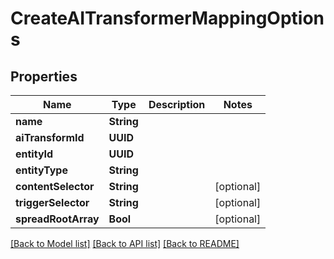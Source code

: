 # CreateAITransformerMappingOptions

## Properties
Name | Type | Description | Notes
------------ | ------------- | ------------- | -------------
**name** | **String** |  | 
**aiTransformId** | **UUID** |  | 
**entityId** | **UUID** |  | 
**entityType** | **String** |  | 
**contentSelector** | **String** |  | [optional] 
**triggerSelector** | **String** |  | [optional] 
**spreadRootArray** | **Bool** |  | [optional] 

[[Back to Model list]](../README#documentation-for-models) [[Back to API list]](../README#documentation-for-api-endpoints) [[Back to README]](../README)


